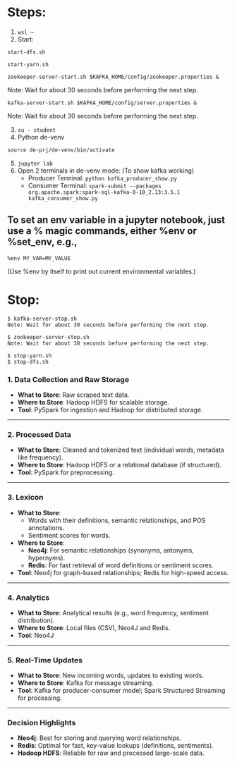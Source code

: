 # Steps:
1. ```wsl ~```
2. Start: 
  ```
  start-dfs.sh
  ```
  ```
  start-yarn.sh
  ```
  ```
  zookeeper-server-start.sh $KAFKA_HOME/config/zookeeper.properties &
  ```
  Note: Wait for about 30 seconds before performing the next step.
  ```
  kafka-server-start.sh $KAFKA_HOME/config/server.properties &
  ```
  Note: Wait for about 30 seconds before performing the next step.

3. ```su - student```
4.  Python de-venv
  ```
  source de-prj/de-venv/bin/activate
  ```
5. ```jupyter lab```
6. Open 2 terminals in de-venv mode: (To show kafka working)
   - Producer Terminal:
       ```python kafka_producer_show.py```
   - Consumer Terminal:
        ```spark-submit --packages org.apache.spark:spark-sql-kafka-0-10_2.13:3.5.1 kafka_consumer_show.py```




## To set an env variable in a jupyter notebook, just use a % magic commands, either %env or %set_env, e.g.,
```
%env MY_VAR=MY_VALUE
```
(Use %env by itself to print out current environmental variables.)






# Stop: 
```
$ kafka-server-stop.sh
Note: Wait for about 30 seconds before performing the next step.

$ zookeeper-server-stop.sh
Note: Wait for about 30 seconds before performing the next step.

$ stop-yarn.sh
$ stop-dfs.sh
```


### **1. Data Collection and Raw Storage**  
- **What to Store**: Raw scraped text data.  
- **Where to Store**: Hadoop HDFS for scalable storage.  
- **Tool**: PySpark for ingestion and Hadoop for distributed storage.  

---

### **2. Processed Data**  
- **What to Store**: Cleaned and tokenized text (individual words, metadata like frequency).  
- **Where to Store**: Hadoop HDFS or a relational database (if structured).  
- **Tool**: PySpark for preprocessing.  

---

### **3. Lexicon**  
- **What to Store**:  
  - Words with their definitions, semantic relationships, and POS annotations.  
  - Sentiment scores for words.  
- **Where to Store**:  
  - **Neo4j**: For semantic relationships (synonyms, antonyms, hypernyms).  
  - **Redis**: For fast retrieval of word definitions or sentiment scores.  
- **Tool**: Neo4j for graph-based relationships; Redis for high-speed access.  

---

### **4. Analytics**  
- **What to Store**: Analytical results (e.g., word frequency, sentiment distribution).  
- **Where to Store**: Local files (CSV), Neo4J and Redis.
- **Tool**: Neo4J

---

### **5. Real-Time Updates**  
- **What to Store**: New incoming words, updates to existing words.  
- **Where to Store**: Kafka for message streaming.  
- **Tool**: Kafka for producer-consumer model; Spark Structured Streaming for processing.  

---

### **Decision Highlights**  
- **Neo4j**: Best for storing and querying word relationships.  
- **Redis**: Optimal for fast, key-value lookups (definitions, sentiments).  
- **Hadoop HDFS**: Reliable for raw and processed large-scale data.
